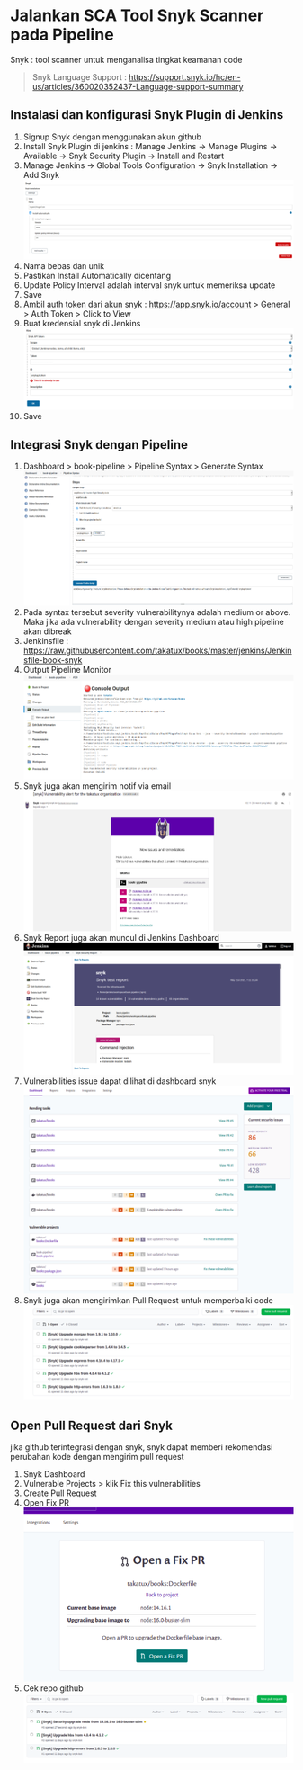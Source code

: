# Jalankan SCA Tool Snyk Scanner pada Pipeline
Snyk : tool scanner untuk menganalisa tingkat keamanan code  
> Snyk Language Support : https://support.snyk.io/hc/en-us/articles/360020352437-Language-support-summary
## Instalasi dan konfigurasi Snyk Plugin di Jenkins
1. Signup Snyk dengan menggunakan akun github
2. Install Snyk Plugin di jenkins : Manage Jenkins -> Manage Plugins -> Available -> Snyk Security Plugin -> Install and Restart
3. Manage Jenkins -> Global Tools Configuration -> Snyk Installation -> Add Snyk  
![image](/images/Snyk-1.png)
4. Nama bebas dan unik
5. Pastikan Install Automatically dicentang
6. Update Policy Interval adalah interval snyk untuk memeriksa update
7. Save
8. Ambil auth token dari akun snyk : https://app.snyk.io/account > General > Auth Token > Click to View
9. Buat kredensial snyk di Jenkins
![image](/images/Snyk-2.png)
10. Save 
## Integrasi Snyk dengan Pipeline
1. Dashboard > book-pipeline > Pipeline Syntax > Generate Syntax
![image](/images/Snyk-3.png)
2. Pada syntax tersebut severity vulnerabilitynya adalah medium or above. Maka jika ada vulnerability dengan severity medium atau high pipeline akan dibreak
3. Jenkinsfile : https://raw.githubusercontent.com/takatux/books/master/jenkins/Jenkinsfile-book-snyk
4. Output Pipeline Monitor
![image](/images/Snyk-4.png)
5. Snyk juga akan mengirim notif via email
![image](/images/Snyk-5.png)
6. Snyk Report juga akan muncul di Jenkins Dashboard  
![image](/images/Snyk-6.png)
7. Vulnerabilities issue dapat dilihat di dashboard snyk  
![image](/images/Snyk-7.png)
8. Snyk juga akan mengirimkan Pull Request untuk memperbaiki code
![image](/images/Snyk-8.png)

## Open Pull Request dari Snyk
jika github terintegrasi dengan snyk, snyk dapat memberi rekomendasi perubahan kode dengan mengirim pull request
1. Snyk Dashboard
2. Vulnerable Projects > klik Fix this vulnerabilities
3. Create Pull Request
4. Open Fix PR  
![image](/images/Snyk-9.png)
5. Cek repo github  
![image](/images/Snyk-10.png)
